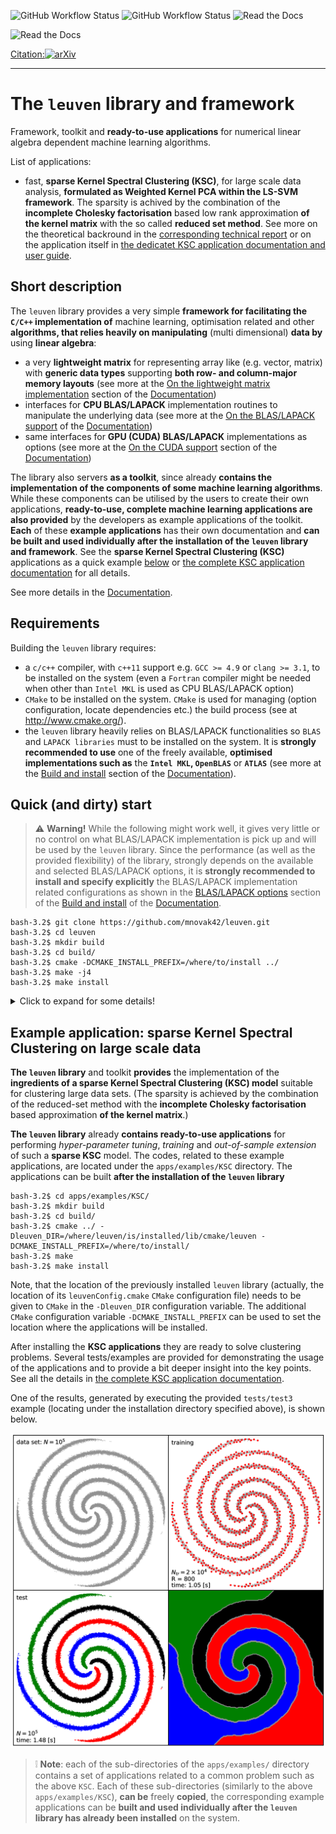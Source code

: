 ![GitHub Workflow Status](https://img.shields.io/github/actions/workflow/status/mnovak42/leuven/cpu-build?branch=master&label=leuven%3A%20CPU-build%20%26%20tests&logo=github&logoColor=blue&style=plastic)
![GitHub Workflow Status](https://img.shields.io/github/actions/workflow/status/mnovak42/leuven/CUDA-ubuntu-build?label=leuven%3A%20CUDA%20build&logo=GitHub&logoColor=blue&style=plastic)
![Read the Docs](https://img.shields.io/readthedocs/leuven?label=leuven%3A%20doc%20&logo=read%20the%20docs&logoColor=white&style=plastic)

![Read the Docs](https://img.shields.io/readthedocs/leuven-ksc?label=applications-KSC%3A%20doc&logo=read%20the%20docs&logoColor=white&style=plastic)


[Citation:![arXiv](https://img.shields.io/badge/arXiv-2310.13381-b31b1b.svg)](https://arxiv.org/abs/2310.13381)


----

# The `leuven` library and framework

Framework, toolkit and **ready-to-use applications** for numerical linear algebra dependent machine learning algorithms. 

List of applications: 

 - fast, **sparse Kernel Spectral Clustering (KSC)**, for large scale data analysis, **formulated as Weighted Kernel PCA within the LS-SVM framework**. The sparsity is achived by the combination of the **incomplete Cholesky factorisation** based low rank approximation **of the kernel matrix** with the so called **reduced set method**. See more on the theoretical backround in the [corresponding technical report](https://www.esat.kuleuven.be/stadius/ADB/novak/kscicd_internal.pdf) or on the application itself in [the dedicatet KSC application documentation and user guide](https://leuven-ksc.readthedocs.io/en/latest/).


## Short description

The `leuven` library provides a very simple **framework for facilitating the `C/C++` implementation of** machine learning, optimisation related and other **algorithms, that relies heavily on manipulating** (multi dimensional) **data by** using **linear algebra**:

 - a very **lightweight matrix** for representing array like (e.g. vector, matrix) with **generic data types** supporting **both row- and column-major memory layouts** (see more at the [On the lightweight matrix implementation](https://leuven.readthedocs.io/en/latest/main/introduction.html#on-the-lightweight-matrix-implementation) section of the [Documentation](https://leuven.readthedocs.io/en/latest/))
 - interfaces for **CPU BLAS/LAPACK** implementation routines to manipulate the underlying data (see more at the [On the BLAS/LAPACK support](https://leuven.readthedocs.io/en/latest/main/introduction.html#on-the-blas-lapack-support) of the [Documentation](https://leuven.readthedocs.io/en/latest/))
 - same interfaces for **GPU (CUDA) BLAS/LAPACK** implementations as options (see more at the [On the CUDA support](https://leuven.readthedocs.io/en/latest/main/introduction.html#on-the-cuda-support) section of the [Documentation](https://leuven.readthedocs.io/en/latest/))  
 
 
 The library also servers **as a toolkit**, since already **contains the implementation of the components of some machine learning algorithms**. While these components can be utilised by the users to create their own applications, **ready-to-use, complete machine learning applications are also provided** by the developers as example applications of the toolkit. **Each** of these **example applications** has their own documentation and **can be built and used individually after the installation of the `leuven` library and framework**. See the **sparse Kernel Spectral Clustering (KSC)** applications as a quick example [below](example-application:-sparse-Kernel-Spectral-Clustering-on-large-scale-data) or [the complete KSC application documentation](https://leuven-ksc.readthedocs.io/en/latest/) for all details.

 See more details in the [Documentation](https://leuven.readthedocs.io/en/latest/).


## Requirements

Building the `leuven` library requires:

 - a `c/c++` compiler, with `c++11` support e.g. `GCC >= 4.9` or `clang >= 3.1`, to be installed on the system (even a `Fortran` compiler might be needed when other than `Intel MKL` is used as CPU BLAS/LAPACK option)
 - `CMake` to be installed on the system. `CMake` is used for managing (option configuration, locate dependencies etc.) the build process (see at http://www.cmake.org/).
 - the `leuven` library heavily relies on BLAS/LAPACK functionalities so `BLAS` and `LAPACK libraries` must to be installed on the system. It is **strongly recommended to use** one of the freely available, **optimised implementations such as** the **`Intel MKL`, `OpenBLAS`** or **`ATLAS`** (see more at the [Build and install](https://leuven.readthedocs.io/en/latest/main/install.html) section of the [Documentation](https://leuven.readthedocs.io/en/latest/)).


## Quick (and dirty) start

> :warning: **Warning!** While the following might work well, it gives very little or no control on what BLAS/LAPACK implementation is pick up and will be used by the `leuven` library. Since the performance (as well as the provided flexibility) of the library, strongly depends on the available and selected BLAS/LAPACK options, it is **strongly recommended to install and specify explicitly** the BLAS/LAPACK implementation related configurations as shown in the [BLAS/LAPACK options](https://leuven.readthedocs.io/en/latest/main/install.html#blas-lapack-options) section of the [Build and install](https://leuven.readthedocs.io/en/latest/main/install.html#) of the [Documentation](https://leuven.readthedocs.io/en/latest/).

    bash-3.2$ git clone https://github.com/mnovak42/leuven.git
    bash-3.2$ cd leuven
    bash-3.2$ mkdir build
    bash-3.2$ cd build/
    bash-3.2$ cmake -DCMAKE_INSTALL_PREFIX=/where/to/install ../
    bash-3.2$ make -j4
    bash-3.2$ make install

<details>
  <summary>Click to expand for some details!</summary>


When BLAS/LAPACK libraries are installed at one of the standard location of the system (e.g. `/usr/local/lib64, /usr/local/lib, /usr/lib64, /usr/lib, etc.`, one can skip the explicit specification of the required BLAS/LAPACK implementation during the `cmake` configuration of the `leuven` library since the required libraries will be searched under these standard locations automatically in this case. So after cloning  

    bash-3.2$ git clone https://github.com/mnovak42/leuven.git
    Cloning into 'leuven'...
    remote: Enumerating objects: 300, done.
    remote: Counting objects: 100% (300/300), done.
    remote: Compressing objects: 100% (239/239), done.
    remote: Total 300 (delta 60), reused 282 (delta 52), pack-reused 0
    Receiving objects: 100% (300/300), 46.29 MiB | 10.64 MiB/s, done.
    Resolving deltas: 100% (60/60), done.

and entering to the main `leuven` directory 

    bash-3.2$ cd leuven

one can perform the following steps to install the library:

1. Create a `build` directory where all the configuration and build related objects, files will be placed
  
       bash-3.2$ mkdir build

2. Change to the previously created build directory and generate the make files with the given configurations (`-DCMAKE_INSTALL_PREFIX` `cmake` configuration option specifies the location where the final product will be installed e.g. my `/Users/mnovak/opt/leuven1` directory in this case)

       bash-3.2$ cd build/
       bash-3.2$ cmake -DCMAKE_INSTALL_PREFIX=/Users/mnovak/opt/leuven1 ../
       -- The C compiler identification is AppleClang 10.0.0.10001145
       -- The CXX compiler identification is AppleClang 10.0.0.10001145
       -- Check for working C compiler: /Applications/Xcode.app/Contents/Developer/Toolchains/XcodeDefault.xctoolchain/usr/bin/cc
       -- Check for working C compiler: /Applications/Xcode.app/Contents/Developer/Toolchains/XcodeDefault.xctoolchain/usr/bin/cc -- works
       -- Detecting C compiler ABI info
       -- Detecting C compiler ABI info - done
       -- Detecting C compile features
       -- Detecting C compile features - done
       -- Check for working CXX compiler: /Applications/Xcode.app/Contents/Developer/Toolchains/XcodeDefault.xctoolchain/usr/bin/c++
       -- Check for working CXX compiler: /Applications/Xcode.app/Contents/Developer/Toolchains/XcodeDefault.xctoolchain/usr/bin/c++ -- works
       -- Detecting CXX compiler ABI info
       -- Detecting CXX compiler ABI info - done
       -- Detecting CXX compile features
       -- Detecting CXX compile features - done
       -- ===== WRAPPER ===== 
       -- Building with the FBLAS Wrapper

       -- ==== The selected CPU BLAS Option = NETLIB-BLAS  ==== 
       --  
       -- ========  NETLIB BLAS (or any BLAS) ======= 
       --  WAS FOUND = TRUE
       -- NETLIB BLAS LIBRARY = /usr/lib/libblas.dylib;/usr/lib/liblapack.dylib
       --  
       -- ===== CHECKING CPU BLAS WRAPPER AND LIBRARY CONSISTENCY =====
       --  
       -- ===== Setting up the leuven library =====

       -- ===== Adding the lssvm part ===== 

       -- Configuring done
       -- Generating done
    
3. Build the `leuven` library 

       bash-3.2$ make 
       Scanning dependencies of target leuven
       [ 50%] Building CXX object utils/CMakeFiles/leuven.dir/src/FBLAS.cc.o
       [100%] Linking CXX static library ../lib/libleuven.a
       [100%] Built target leuven

4. and install, together with the headers and configurations files, to the location specified by the `-DCMAKE_INSTALL_PREFIX` `cmake` configuration option.  


       bash-3.2$ make install
       [100%] Built target leuven
       Install the project...
       -- Install configuration: "Release"
       -- Installing: /Users/mnovak/opt/leuven1/includes/Matrix.hh
       -- Installing: /Users/mnovak/opt/leuven1/includes/cxxopts.hh
       -- Installing: /Users/mnovak/opt/leuven1/includes/definitions.hh
       -- Installing: /Users/mnovak/opt/leuven1/includes/types.hh
       -- Installing: /Users/mnovak/opt/leuven1/includes/FBLAS.hh
       -- Installing: /Users/mnovak/opt/leuven1/includes/XBLAS.tpp
       -- Installing: /Users/mnovak/opt/leuven1/includes/FBLAS.h
       -- Installing: /Users/mnovak/opt/leuven1/includes/FBLAS.tpp
       -- Up-to-date: /Users/mnovak/opt/leuven1/includes/definitions.hh
       -- Installing: /Users/mnovak/opt/leuven1/lib/libleuven.a
       -- Installing: /Users/mnovak/opt/leuven1/lib/cmake/leuven/leuvenConfig.cmake
       -- Installing: /Users/mnovak/opt/leuven1/includes/IncCholesky.hh
       -- Installing: /Users/mnovak/opt/leuven1/includes/Kernels.hh
       -- Installing: /Users/mnovak/opt/leuven1/includes/IncCholesky.tpp
       -- Installing: /Users/mnovak/opt/leuven1/includes/KernelChi2.tpp
       -- Installing: /Users/mnovak/opt/leuven1/includes/KernelRBF.tpp
       -- Installing: /Users/mnovak/opt/leuven1/includes/KernelSSK.tpp
       -- Installing: /Users/mnovak/opt/leuven1/includes/KscEncodingAndQM.hh
       -- Installing: /Users/mnovak/opt/leuven1/includes/KscEncodingAndQM_AMS.hh
       -- Installing: /Users/mnovak/opt/leuven1/includes/KscEncodingAndQM_BAS.hh
       -- Installing: /Users/mnovak/opt/leuven1/includes/KscEncodingAndQM_BLF.hh
       -- Installing: /Users/mnovak/opt/leuven1/includes/KscWkpcaIChol.hh
       -- Installing: /Users/mnovak/opt/leuven1/includes/KscWkpcaIChol.tpp

</details>


## Example application: sparse Kernel Spectral Clustering on large scale data 

**The `leuven` library** and toolkit **provides** the implementation of the **ingredients of a sparse Kernel Spectral Clustering (KSC) model** suitable for clustering large data sets. (The sparsity is achieved by the combination of the reduced-set method with the **incomplete Cholesky factorisation** based approximation **of the kernel matrix**.)

**The `leuven` library** already **contains ready-to-use applications** for performing *hyper-parameter tuning*, *training* and *out-of-sample extension* of such a **sparse KSC** model. The codes, related to these example applications, are located under the `apps/examples/KSC` directory. The applications can be built **after the installation of the `leuven` library**

    bash-3.2$ cd apps/examples/KSC/
    bash-3.2$ mkdir build
    bash-3.2$ cd build/
    bash-3.2$ cmake ../ -Dleuven_DIR=/where/leuven/is/installed/lib/cmake/leuven -DCMAKE_INSTALL_PREFIX=/where/to/install/
    bash-3.2$ make
    bash-3.2$ make install

Note, that the location of the previously installed `leuven` library (actually, the location of its `leuvenConfig.cmake` `CMake` configuration file) needs to be given to `CMake` in the `-Dleuven_DIR` configuration variable. The additional `CMake` configuration variable `-DCMAKE_INSTALL_PREFIX` can be used to set the location where the applications will be installed.

After installing the **KSC applications** they are ready to solve clustering problems. Several tests/examples are provided for demonstrating the usage of the applications and to provide a bit deeper insight into the key points. See all the details in [the complete KSC application documentation](https://leuven-ksc.readthedocs.io/en/latest/).

One of the results, generated by executing the provided `tests/test3` example
(locating under the installation directory specified above), is shown below.

 ![KSC example](apps/examples/KSC/docs/source/tests/test3/figs/fig_4Spirals.png)


> :grey_exclamation: **Note**: each of the sub-directories of the `apps/examples/` directory contains a set of applications related to a common problem such as the above `KSC`. Each of these sub-directories (similarly to the above `apps/examples/KSC`), **can be** freely **copied**, the corresponding example applications can be **built and used individually after the `leuven` library has already been installed** on the system. 
